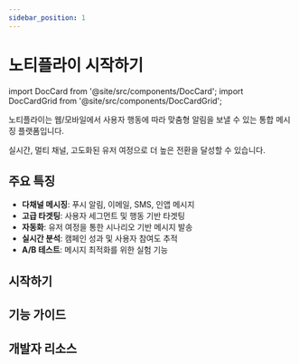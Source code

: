 ```yaml
---
sidebar_position: 1
---
```


# 노티플라이 시작하기

import DocCard from '@site/src/components/DocCard';
import DocCardGrid from '@site/src/components/DocCardGrid';

노티플라이는 웹/모바일에서 사용자 행동에 따라 맞춤형 알림을 보낼 수 있는 통합 메시징 플랫폼입니다.

실시간, 멀티 채널, 고도화된 유저 여정으로 더 높은 전환을 달성할 수 있습니다.

## 주요 특징

- **다채널 메시징**: 푸시 알림, 이메일, SMS, 인앱 메시지
- **고급 타겟팅**: 사용자 세그먼트 및 행동 기반 타겟팅
- **자동화**: 유저 여정을 통한 시나리오 기반 메시지 발송
- **실시간 분석**: 캠페인 성과 및 사용자 참여도 추적
- **A/B 테스트**: 메시지 최적화를 위한 실험 기능

## 시작하기

<DocCardGrid cols={2}>
  <DocCard
    title="유저 여정"
    description="시나리오 기반 메시지 자동화 시작하기"
    href="/docs/journey/getting-started"
    icon="🔄"
  />
  <DocCard
    title="노티플라이 캠페인"
    description="타겟팅된 캠페인 메시지 생성 및 관리"
    href="/docs/campaign/getting-started"
    icon="📢"
  />
</DocCardGrid>

## 기능 가이드

<DocCardGrid cols={2}>
  <DocCard
    title="발송 채널"
    description="앱 푸시, 웹 푸시, 문자, 이메일, 카카오 등 다양한 채널 활용"
    href="/docs/channels/app-push"
    icon="📱"
  />
  <DocCard
    title="애널리틱스 연동"
    description="Amplitude, Mixpanel 등 데이터 분석 도구와 연결"
    href="/docs/analytics/overview"
    icon="📊"
  />
</DocCardGrid>

## 개발자 리소스

<DocCardGrid cols={2}>
  <DocCard
    title="개발자 가이드"
    description="SDK 설치, API 문서 및 예제 코드"
    href="/docs/developer/sdk-installation"
    icon="💻"
  />
  <DocCard
    title="FAQ"
    description="자주 묻는 질문 모음"
    href="/docs/faq"
    icon="❓"
  />
</DocCardGrid>


